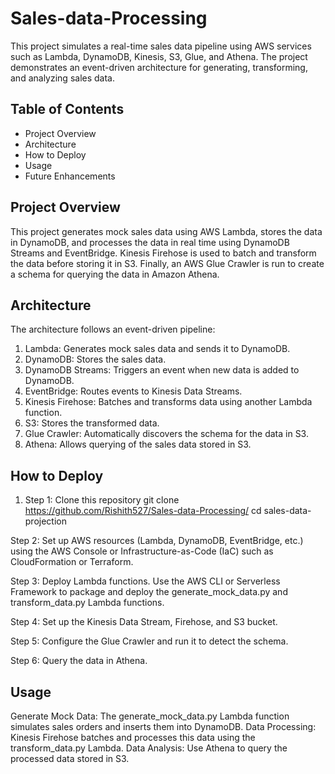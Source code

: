 # Sales-data-Processing


This project simulates a real-time sales data pipeline using AWS services such as Lambda, DynamoDB, Kinesis, S3, Glue, and Athena. The project demonstrates an event-driven architecture for generating, transforming, and analyzing sales data.

## Table of Contents

- Project Overview
- Architecture
- How to Deploy
- Usage
- Future Enhancements

## Project Overview

This project generates mock sales data using AWS Lambda, stores the data in DynamoDB, and processes the data in real time using DynamoDB Streams and EventBridge. Kinesis Firehose is used to batch and transform the data before storing it in S3. Finally, an AWS Glue Crawler is run to create a schema for querying the data in Amazon Athena.

## Architecture

The architecture follows an event-driven pipeline:
1. Lambda: Generates mock sales data and sends it to DynamoDB.
2. DynamoDB: Stores the sales data.
3. DynamoDB Streams: Triggers an event when new data is added to DynamoDB.
4. EventBridge: Routes events to Kinesis Data Streams.
5. Kinesis Firehose: Batches and transforms data using another Lambda function.
6. S3: Stores the transformed data.
7. Glue Crawler: Automatically discovers the schema for the data in S3.
8. Athena: Allows querying of the sales data stored in S3.

## How to Deploy

1. Step 1: Clone this repository
   git clone https://github.com/Rishith527/Sales-data-Processing/
   cd sales-data-projection

Step 2: Set up AWS resources (Lambda, DynamoDB, EventBridge, etc.) using the AWS Console or Infrastructure-as-Code (IaC) such as CloudFormation or Terraform.

Step 3: Deploy Lambda functions. Use the AWS CLI or Serverless Framework to package and deploy the generate_mock_data.py and transform_data.py Lambda functions.

Step 4: Set up the Kinesis Data Stream, Firehose, and S3 bucket.

Step 5: Configure the Glue Crawler and run it to detect the schema.

Step 6: Query the data in Athena.

## Usage

Generate Mock Data: The generate_mock_data.py Lambda function simulates sales orders and inserts them into DynamoDB.
Data Processing: Kinesis Firehose batches and processes this data using the transform_data.py Lambda.
Data Analysis: Use Athena to query the processed data stored in S3.
